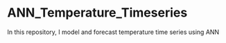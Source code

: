 # ANN_Temperature_Timeseries
In this repository, I model and forecast temperature time series using ANN  
